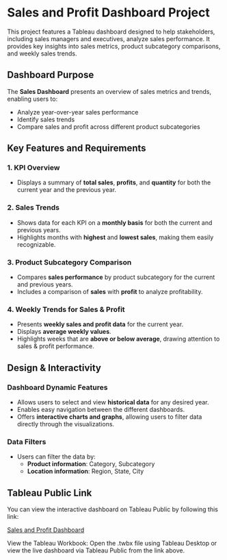 # Sales and Profit Dashboard Project

This project features a Tableau dashboard designed to help stakeholders, including sales managers and executives, analyze sales performance. It provides key insights into sales metrics, product subcategory comparisons, and weekly sales trends.

## Dashboard Purpose

The **Sales Dashboard** presents an overview of sales metrics and trends, enabling users to:
- Analyze year-over-year sales performance
- Identify sales trends
- Compare sales and profit across different product subcategories

## Key Features and Requirements

### 1. **KPI Overview**
   - Displays a summary of **total sales**, **profits**, and **quantity** for both the current year and the previous year.
   
### 2. **Sales Trends**
   - Shows data for each KPI on a **monthly basis** for both the current and previous years.
   - Highlights months with **highest** and **lowest sales**, making them easily recognizable.

### 3. **Product Subcategory Comparison**
   - Compares **sales performance** by product subcategory for the current and previous years.
   - Includes a comparison of **sales** with **profit** to analyze profitability.

### 4. **Weekly Trends for Sales & Profit**
   - Presents **weekly sales and profit data** for the current year.
   - Displays **average weekly values**.
   - Highlights weeks that are **above or below average**, drawing attention to sales & profit performance.

## Design & Interactivity

### Dashboard Dynamic Features
   - Allows users to select and view **historical data** for any desired year.
   - Enables easy navigation between the different dashboards.
   - Offers **interactive charts and graphs**, allowing users to filter data directly through the visualizations.

### Data Filters
   - Users can filter the data by:
     - **Product information**: Category, Subcategory
     - **Location information**: Region, State, City

## Tableau Public Link

You can view the interactive dashboard on Tableau Public by following this link:

[Sales and Profit Dashboard](https://public.tableau.com/views/Book1_17285131950870/SalesDashboard?:language=en-US&publish=yes&:sid=&:redirect=auth&:display_count=n&:origin=viz_share_link)

View the Tableau Workbook:
Open the .twbx file using Tableau Desktop or view the live dashboard via Tableau Public from the link above.


